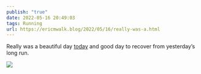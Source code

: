 ```yaml
---
publish: "true"
date: 2022-05-16 20:49:03
tags: Running
url: https://ericmwalk.blog/2022/05/16/really-was-a.html
---
```


Really was a beautiful day [today](http://www.strava.com/activities/7152578400) and good day to recover from yesterday’s long run.



![](https://ericmwalk.blog/uploads/2022/2920c39cec.jpg)